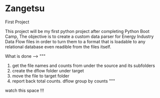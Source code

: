 # Zangetsu
First Project

This project will be my first python project after completing Python Boot Camp, 
The objective is to create a custom data parser for Energy Industry Data Flow files in order to turn them to a format that is loadable to any relational database even readible from the files itself.

What is done --> 
"""
1. get the file names and counts from under the 
    source and its subfolders
2. create the dflow folder under target
3. move the file to target folder
4. report back total counts. dflow group by counts
"""

watch this space !!!
